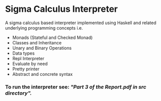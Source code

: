 # Sigma Calculus Interpreter

A sigma calculus based interpreter implemented using Haskell and related underlying programming concepts i.e.
- Monads (Stateful and Checked Monad)
- Classes and Inheritance
- Unary and Binary Operations
- Data types
- Repl Interpreter
- Evaluate by need
- Pretty printer
- Abstract and concrete syntax

### To run the interpreter see: *"Part 3 of the Report.pdf in src directory".* 
